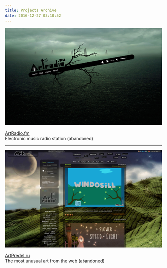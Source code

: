 ```yaml
---
title: Projects Archive
date: 2016-12-27 03:10:52
---
```


[![](/images/projects-archive/artradio.png)](/images/projects-archive/artradio.png)

[ArtRadio.fm](http://artradio.fm/)<br>
Electronic music radio station (abandoned)

---

[![](/images/projects-archive/artpredel.png)](/images/projects-archive/artpredel.png)

[ArtPredel.ru](http://artpredel.ru/)<br>
The most unusual art from the web (abandoned)
